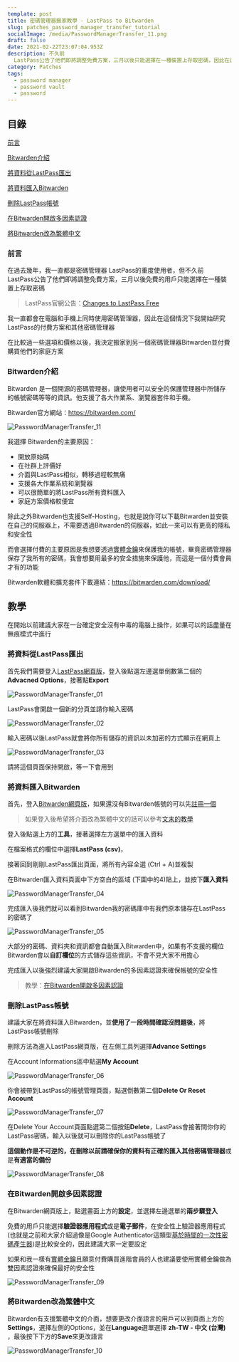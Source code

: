 ```yaml
---
template: post
title: 密碼管理器搬家教學 - LastPass to Bitwarden
slug: patches_password_manager_transfer_tutorial
socialImage: /media/PasswordManagerTransfer_11.png
draft: false
date: 2021-02-22T23:07:04.953Z
description: 不久前
  LastPass公告了他們即將調整免費方案，三月以後只能選擇在一種裝置上存取密碼，因此在這個情況下我開始研究LastPass的付費方案和其他密碼管理器。在比較過後，我決定搬家到另一個密碼管理器Bitwarden
category: Patches
tags:
  - password manager
  - password vault
  - password
---
```

## 目錄

[前言](#前言)

[Bitwarden介紹](#bitwarden介紹)

[將資料從LastPass匯出](#將資料從lastpass匯出)

[將資料匯入Bitwarden](#將資料匯入bitwarden)

[刪除LastPass帳號](#刪除lastpass帳號)

[在Bitwarden開啟多因素認證](#在bitwarden開啟多因素認證)

[將Bitwarden改為繁體中文](將bitwarden改為繁體中文)

### 前言

在過去幾年，我一直都是密碼管理器 LastPass的重度使用者，但不久前 LastPass公告了他們即將調整免費方案，三月以後免費的用戶只能選擇在一種裝置上存取密碼

> LastPass官網公告：[Changes to LastPass Free](https://blog.lastpass.com/2021/02/changes-to-lastpass-free/)

我一直都會在電腦和手機上同時使用密碼管理器，因此在這個情況下我開始研究LastPass的付費方案和其他密碼管理器

在比較過一些選項和價格以後，我決定搬家到另一個密碼管理器Bitwarden並付費購買他們的家庭方案

### Bitwarden介紹

Bitwarden 是一個開源的密碼管理器，讓使用者可以安全的保護管理器中所儲存的帳號密碼等等的資訊。他支援了各大作業系、瀏覽器套件和手機。

Bitwarden官方網站：<https://bitwarden.com/>

![PasswordManagerTransfer_11](/media/PasswordManagerTransfer_11.png)

我選擇 Bitwarden的主要原因：

* 開放原始碼
* 在社群上評價好
* 介面與LastPass相似，轉移過程較無痛
* 支援各大作業系統和瀏覽器
* 可以很簡單的將LastPass所有資料匯入
* 家庭方案價格較便宜

除此之外Bitwarden也支援Self-Hosting，也就是說你可以下載Bitwarden並安裝在自己的伺服器上，不需要透過Bitwarden的伺服器，如此一來可以有更高的隱私和安全性

而會選擇付費的主要原因是我想要透過[實體金鑰](/posts/ep28_why_you_shouldnt_use_sms_as_2FA#u2f-實體金鑰)來保護我的帳號，畢竟密碼管理器保存了我所有的密碼，我會想要用最多的安全措施來保護他，而這是一個付費會員才有的功能

[](https://bitwarden.com/)Bitwarden軟體和擴充套件下載連結：<https://bitwarden.com/download/>

## [](https://bitwarden.com/download/)教學

在開始以前建議大家在一台確定安全沒有中毒的電腦上操作，如果可以的話盡量在無痕模式中進行

### 將資料從LastPass匯出

首先我們需要登入[LastPass網頁版](https://lastpass.com/?ac=1)，登入後點選左邊選單倒數第二個的**Advacned Options**，接著點**Export**

![PasswordManagerTransfer_01](/media/PasswordManagerTransfer_01.png)

LastPass會開啟一個新的分頁並請你輸入密碼

![PasswordManagerTransfer_02](/media/PasswordManagerTransfer_02.png)

輸入密碼以後LastPass就會將你所有儲存的資訊以未加密的方式顯示在網頁上

![PasswordManagerTransfer_03](/media/PasswordManagerTransfer_03.png)

請將這個頁面保持開啟，等一下會用到

### 將資料匯入Bitwarden

首先，登入[Bitwarden網頁版](https://vault.bitwarden.com/#/)，如果還沒有Bitwarden帳號的可以先[註冊一個](https://vault.bitwarden.com/#/register)

>  如果登入後希望將介面改為繁體中文的話可以參考[文末的教學](#將Bitwarden改為繁體中文)

登入後點選上方的**工具**，接著選擇左方選單中的匯入資料

在檔案格式的欄位中選擇**LastPass (csv)**，

接著回到剛剛LastPass匯出頁面，將所有內容全選 (Ctrl + A)並複製

在Bitwarden匯入資料頁面中下方空白的區域 (下圖中的4)貼上，並按下**匯入資料**

![PasswordManagerTransfer_04](/media/PasswordManagerTransfer_04.png)

完成匯入後我們就可以看到Bitwarden我的密碼庫中有我們原本儲存在LastPass的密碼了

![PasswordManagerTransfer_05](/media/PasswordManagerTransfer_05.png)

大部分的密碼、資料夾和資訊都會自動匯入Bitwarden中，如果有不支援的欄位Bitwarden會以**自訂欄位**的方式儲存這些資訊，不會不見大家不用擔心

完成匯入以後強烈建議大家開啟Bitwarden的多因素認證來確保帳號的安全性

> 教學：[在Bitwarden開啟多因素認證](#在Bitwarden開啟多因素認證)

### 刪除LastPass帳號

建議大家在將資料匯入Bitwarden，並**使用了一段時間確認沒問題後**，將LastPass帳號刪除

刪除方法為進入LastPass網頁版，在左側工具列選擇**Advance Settings**

在Account Informations區中點選**My Account**

![PasswordManagerTransfer_06](/media/PasswordManagerTransfer_06.png)

你會被帶到LastPass的帳號管理頁面，點選倒數第二個**Delete Or Reset Account**

![PasswordManagerTransfer_07](/media/PasswordManagerTransfer_07.png)

在Delete Your Account頁面點選第二個按鈕**Delete**，LastPass會接著問你你的LastPass密碼，輸入以後就可以刪除你的LastPass帳號了

**這個動作是不可逆的，**在刪除以前請確保你的資料有**正確的匯入其他密碼管理器**或是**有適當的備份**

![PasswordManagerTransfer_08](/media/PasswordManagerTransfer_08.png)

### 在Bitwarden開啟多因素認證

在Bitwarden網頁版上，點選畫面上方的**設定**，並選擇左邊選單的**兩步驟登入**

免費的用戶只能選擇**驗證器應用程式**或是**電子郵件**，在安全性上驗證器應用程式 (也就是之前和大家介紹過像是Google Authenticator這類型[基於時間的一次性密碼產生器](/posts/ep28_why_you_shouldnt_use_sms_as_2FA#totp密碼產生器))是比較安全的，因此建議大家一定要設定

如果和我一樣有[實體金鑰](/posts/ep28_why_you_shouldnt_use_sms_as_2FA#u2f-實體金鑰)且願意付費購買進階會員的人也建議要使用實體金鑰做為雙因素認證來確保最好的安全性

![PasswordManagerTransfer_09](/media/PasswordManagerTransfer_09.png)

### 將Bitwarden改為繁體中文

Bitwarden有支援繁體中文的介面，想要更改介面語言的用戶可以到頁面上方的**Settings**，選擇左側的Options，並在**Language**選單選擇 **zh-TW - 中文 (台灣)** ，最後按下下方的**Save**來更改語言

![PasswordManagerTransfer_10](/media/PasswordManagerTransfer_10.png)